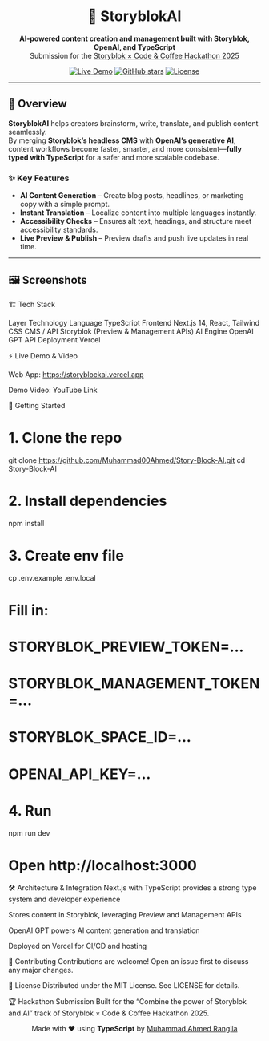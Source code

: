 <h1 align="center">🚀 StoryblokAI</h1>
<p align="center">
  <strong>AI-powered content creation and management built with Storyblok, OpenAI, and TypeScript</strong><br/>
  Submission for the <a href="https://storyblok.com/">Storyblok × Code & Coffee Hackathon 2025</a>
</p>

<p align="center">
  <a href="https://storyblockai.vercel.app"><img src="https://img.shields.io/badge/demo-live-green?style=for-the-badge" alt="Live Demo"></a>
  <a href="https://github.com/<your-username>/Story-Block-AI/stargazers"><img src="https://img.shields.io/github/stars/<your-username>/Story-Block-AI?style=for-the-badge" alt="GitHub stars"></a>
  <a href="LICENSE"><img src="https://img.shields.io/badge/license-MIT-blue?style=for-the-badge" alt="License"></a>
</p>

---

## 🌟 Overview

**StoryblokAI** helps creators brainstorm, write, translate, and publish content seamlessly.  
By merging **Storyblok’s headless CMS** with **OpenAI’s generative AI**, content workflows become faster, smarter, and more consistent—**fully typed with TypeScript** for a safer and more scalable codebase.

### ✨ Key Features
- **AI Content Generation** – Create blog posts, headlines, or marketing copy with a simple prompt.  
- **Instant Translation** – Localize content into multiple languages instantly.  
- **Accessibility Checks** – Ensures alt text, headings, and structure meet accessibility standards.  
- **Live Preview & Publish** – Preview drafts and push live updates in real time.

---

## 🖼 Screenshots


🏗 Tech Stack

Layer	Technology
Language	TypeScript
Frontend	Next.js 14, React, Tailwind CSS
CMS / API	Storyblok (Preview & Management APIs)
AI Engine	OpenAI GPT API
Deployment	Vercel

⚡ Live Demo & Video

Web App: https://storyblockai.vercel.app

Demo Video: YouTube Link

🚀 Getting Started

# 1. Clone the repo
git clone https://github.com/Muhammad00Ahmed/Story-Block-AI.git
cd Story-Block-AI

# 2. Install dependencies

npm install

# 3. Create env file

cp .env.example .env.local
# Fill in:
# STORYBLOK_PREVIEW_TOKEN=...
# STORYBLOK_MANAGEMENT_TOKEN=...
# STORYBLOK_SPACE_ID=...
# OPENAI_API_KEY=...

# 4. Run 

npm run dev
# Open http://localhost:3000
🛠 Architecture & Integration
Next.js with TypeScript provides a strong type system and developer experience

Stores content in Storyblok, leveraging Preview and Management APIs

OpenAI GPT powers AI content generation and translation

Deployed on Vercel for CI/CD and hosting

🤝 Contributing
Contributions are welcome!
Open an issue first to discuss any major changes.

📜 License
Distributed under the MIT License. See LICENSE for details.

🏆 Hackathon Submission
Built for the “Combine the power of Storyblok and AI” track
of Storyblok × Code & Coffee Hackathon 2025.

<p align="center"> Made with ❤️ using <strong>TypeScript</strong> by <a href="(https://github.com/Muhammad00Ahmed/Story-Block-AI.git)">Muhammad Ahmed Rangila</a> </p> 
